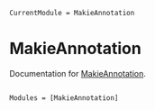 ```@meta
CurrentModule = MakieAnnotation
```

# MakieAnnotation

Documentation for [MakieAnnotation](https://github.com/p-gw/MakieAnnotation.jl).

```@index
```

```@autodocs
Modules = [MakieAnnotation]
```
